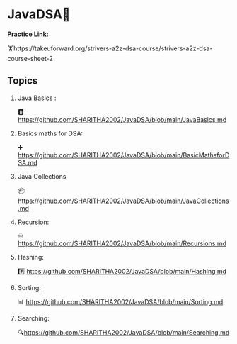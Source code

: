 # JavaDSA🧮

**Practice Link:** 

   🏋️https://takeuforward.org/strivers-a2z-dsa-course/strivers-a2z-dsa-course-sheet-2

## Topics

1) Java Basics :

   🅱️ https://github.com/SHARITHA2002/JavaDSA/blob/main/JavaBasics.md
   
3) Basics maths for DSA:
   
   ➕ https://github.com/SHARITHA2002/JavaDSA/blob/main/BasicMathsforDSA.md
   
4) Java Collections

   📦 https://github.com/SHARITHA2002/JavaDSA/blob/main/JavaCollections.md
   
6) Recursion:
   
   ♾️ https://github.com/SHARITHA2002/JavaDSA/blob/main/Recursions.md
   
8) Hashing:

   #️⃣ https://github.com/SHARITHA2002/JavaDSA/blob/main/Hashing.md

9) Sorting:

    📊 https://github.com/SHARITHA2002/JavaDSA/blob/main/Sorting.md

10) Searching:

     🔍https://github.com/SHARITHA2002/JavaDSA/blob/main/Searching.md
